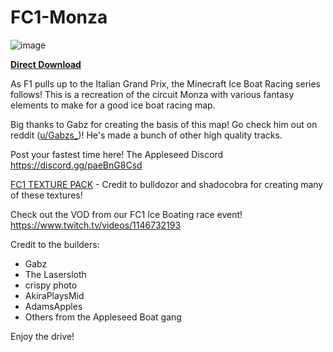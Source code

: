 # FC1-Monza

![image](https://user-images.githubusercontent.com/96582306/147435212-c1274e77-66dc-40a6-bb23-3e1d6b8a885e.png)


[**Direct Download**][dl-latest]

As F1 pulls up to the Italian Grand Prix, the Minecraft Ice Boat Racing series follows! This is a recreation of the circuit Monza with various fantasy elements to make for a good ice boat racing map.

Big thanks to Gabz for creating the basis of this map!
Go check him out on reddit ([u/Gabzs_][reddit-gabzs])! He's made a bunch of other high quality tracks.

Post your fastest time here! The Appleseed Discord
https://discord.gg/paeBnG8Csd

[FC1 TEXTURE PACK][dl-texture] - Credit to bulldozor and shadocobra for creating many of these textures!

Check out the VOD from our FC1 Ice Boating race event!
https://www.twitch.tv/videos/1146732193


Credit to the builders:
- Gabz
- The Lasersloth
- crispy photo
- AkiraPlaysMid
- AdamsApples
- Others from the Appleseed Boat gang

Enjoy the drive!


[dl-latest]: https://github.com/FormulaCraftOne/FC1-Monza/releases/latest/download/world.zip
[dl-texture]: https://github.com/FormulaCraftOne/FC1-TexturePack/releases/latest/download/FC1.TexturePack.zip
[reddit-gabzs]: https://old.reddit.com/u/Gabzs_
